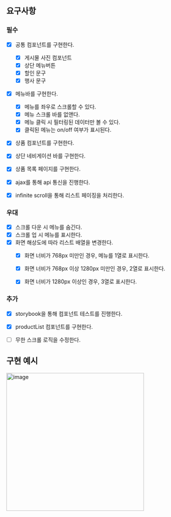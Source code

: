## 요구사항

### 필수

- [x] 공통 컴포넌트를 구현한다.
  - [x] 게시물 사진 컴포넌트
  - [x] 상단 메뉴버튼
  - [x] 할인 문구
  - [x] 행사 문구
- [x] 메뉴바를 구현한다.
  - [x] 메뉴를 좌우로 스크롤할 수 있다.
  - [x] 메뉴 스크롤 바를 없앤다.
  - [x] 메뉴 클릭 시 필터링된 데이터만 볼 수 있다.
  - [x] 클릭된 메뉴는 on/off 여부가 표시된다.
- [x] 상품 컴포넌트를 구현한다.
- [x] 상단 네비게이션 바를 구현한다.
- [x] 상품 목록 페이지를 구현한다.
- [x] ajax를 통해 api 통신을 진행한다.

- [x] infinite scroll을 통해 리스트 페이징을 처리한다.

  

  

### 우대

- [x] 스크롤 다운 시 메뉴를 숨긴다.
- [x] 스크롤 업 시 메뉴를 표시한다.
- [x] 화면 해상도에 따라 리스트 배열을 변경한다.
  - [x] 화면 너비가 768px 미만인 경우, 메뉴를 1열로 표시한다.
  - [x] 화면 너비가 768px 이상 1280px 미만인 경우, 2열로 표시한다.
  - [x] 화면 너비가 1280px 이상인 경우, 3열로 표시한다. 
  
  

### 추가

- [x] storybook을 통해 컴포넌트 테스트를 진행한다.
- [x] productList 컴포넌트를 구현한다.
- [ ] 무한 스크롤 로직을 수정한다.



## 구현 예시

<img width="360" alt="image" src="https://user-images.githubusercontent.com/65025333/187199653-c2a7c948-2b9c-4a49-8a1d-6fccaa8db50a.png">
